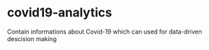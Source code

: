# covid19-analytics
Contain informations about Covid-19 which can used for data-driven descision making
